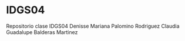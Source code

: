 # IDGS04
Repositorio clase IDGS04 
Denisse Mariana Palomino Rodriguez 
Claudia Guadalupe Balderas Martinez 
